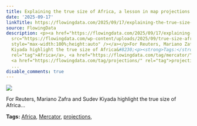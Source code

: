 ```yaml
---
title: Explaining the true size of Africa, a lesson in map projections
date: '2025-09-17'
linkTitle: https://flowingdata.com/2025/09/17/explaining-the-true-size-of-africa-a-lesson-in-map-projections/
source: FlowingData
description: <p><a href="https://flowingdata.com/2025/09/17/explaining-the-true-size-of-africa-a-lesson-in-map-projections/"><img
  src="https://flowingdata.com/wp-content/uploads/2025/09/true-size-africa-projections-750x330.png"
  style="max-width:100%;height:auto" /></a></p>For Reuters, Mariano Zafra and Sudev
  Kiyada highlight the true size of Africa&#8230;<p><strong>Tags:</strong> <a href="https://flowingdata.com/tag/africa/"
  rel="tag">Africa</a>, <a href="https://flowingdata.com/tag/mercator/" rel="tag">Mercator</a>,
  <a href="https://flowingdata.com/tag/projections/" rel="tag">projections</a>, <a
  ...
disable_comments: true
---
```

<p><a href="https://flowingdata.com/2025/09/17/explaining-the-true-size-of-africa-a-lesson-in-map-projections/"><img src="https://flowingdata.com/wp-content/uploads/2025/09/true-size-africa-projections-750x330.png" style="max-width:100%;height:auto" /></a></p>For Reuters, Mariano Zafra and Sudev Kiyada highlight the true size of Africa&#8230;<p><strong>Tags:</strong> <a href="https://flowingdata.com/tag/africa/" rel="tag">Africa</a>, <a href="https://flowingdata.com/tag/mercator/" rel="tag">Mercator</a>, <a href="https://flowingdata.com/tag/projections/" rel="tag">projections</a>, <a ...